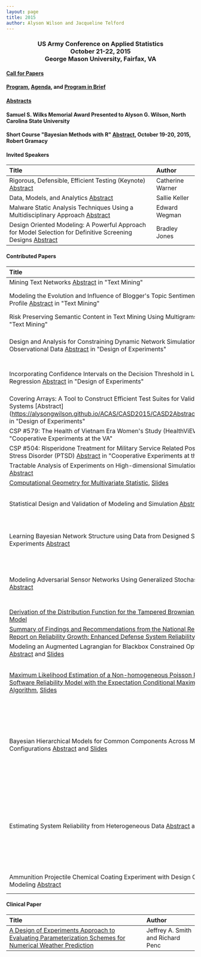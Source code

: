 ```yaml
---
layout: page
title: 2015
author: Alyson Wilson and Jacqueline Telford
---
```

<div align="center"><h3>US Army Conference on Applied Statistics<br>
October 21-22, 2015<br>
George Mason University, Fairfax, VA</h3></div>


#### [Call for Papers](https://alysongwilson.github.io/ACAS/CASD2015/call_for_papers_15.pdf)

#### [Program](https://alysongwilson.github.io/ACAS/CASD2015/CASD2Program.pdf), [Agenda](https://alysongwilson.github.io/ACAS/CASD2015/PIB15.pdf), and [Program in Brief](https://alysongwilson.github.io/ACAS/CASD2015/casdagenda2015.pdf)

#### [Abstracts](https://alysongwilson.github.io/ACAS/CASD2015/CASD2Abstracts.pdf)

#### Samuel S. Wilks Memorial Award Presented to Alyson G. Wilson, North Carolina State University  

#### Short Course "Bayesian Methods with R" [Abstract](https://alysongwilson.github.io/ACAS/CASD2015/ShortCourse2015.pdf), October 19-20, 2015, Robert Gramacy


#### Invited Speakers

| Title | Author |
| :--- | :--- |
| Rigorous, Defensible, Efficient Testing (Keynote) [Abstract](https://alysongwilson.github.io/ACAS/CASD2015/CASD2Abstracts.pdf#page=1) | Catherine Warner |
| Data, Models, and Analytics [Abstract](https://alysongwilson.github.io/ACAS/CASD2015/CASD2Abstracts.pdf#page=2) | Sallie Keller |
| Malware Static Analysis Techniques Using a Multidisciplinary Approach [Abstract](https://alysongwilson.github.io/ACAS/CASD2015/CASD2Abstracts.pdf#page=3) | Edward Wegman |
| Design Oriented Modeling: A Powerful Approach for Model Selection for Definitive Screening Designs [Abstract](https://alysongwilson.github.io/ACAS/CASD2015/CASD2Abstracts.pdf#page=4) | Bradley Jones |

#### Contributed Papers

| Title | Author |
| :--- | :--- |
 | Mining Text Networks [Abstract](https://alysongwilson.github.io/ACAS/CASD2015/CASD2Abstracts.pdf#page=5) in "Text Mining" | David Banks |
| Modeling the Evolution and Influence of Blogger's Topic Sentiment and Opinion Profile [Abstract](https://alysongwilson.github.io/ACAS/CASD2015/CASD2Abstracts.pdf#page=6) in "Text Mining" | Michael James Garrity |
| Risk Preserving Semantic Content in Text Mining Using Multigrams [Abstract](https://alysongwilson.github.io/ACAS/CASD2015/CASD2Abstracts.pdf#page=7) in "Text Mining" | Yasmin H. Said |
| Design and Analysis for Constraining Dynamic Network Simulation Models with Observational Data [Abstract](https://alysongwilson.github.io/ACAS/CASD2015/CASD2Abstracts.pdf#page=8) in "Design of Experiments" | David Higdon and Jiangzhuo Chen |
| Incorporating Confidence Intervals on the Decision Threshold in Logistic Regression [Abstract](https://alysongwilson.github.io/ACAS/CASD2015/CASD2Abstracts.pdf#page=9) in "Design of Experiments" | Michael J. Kist and Rachel T. Silvestrini |
| Covering Arrays: A Tool to Construct Efficient Test Suites for Validating Software Systems [Abstract](https://alysongwilson.github.io/ACAS/CASD2015/CASD2Abstracts.pdf#page=10 in "Design of Experiments" | Joseph Morgan and Ryan Lekivetz |
| CSP #579: The Health of Vietnam Era Women's Study (HealthViEWS) [Abstract](https://alysongwilson.github.io/ACAS/CASD2015/CASD2Abstracts.pdf#page=11) in "Cooperative Experiments at the VA" | Tracey Serpi |
| CSP #504: Risperidone Treatment for Military Service Related Post-Traumatic Stress Disorder (PTSD) [Abstract](https://alysongwilson.github.io/ACAS/CASD2015/CASD2Abstracts.pdf#page=12) in "Cooperative Experiments at the VA" | Karen Jones |
| Tractable Analysis of Experiments on High-dimensional Simulation Codes [Abstract](https://alysongwilson.github.io/ACAS/CASD2015/CASD2Abstracts.pdf#page=13) | Matthew Plumlee |
| [Computational Geometry for Multivariate Statistic](https://alysongwilson.github.io/ACAS/CASD2015/Papers/NolanPaper.pdf), [Slides](https://alysongwilson.github.io/ACAS/CASD2015/Slides/CASD_Nolan.pdf) | John Nolan |
| Statistical Design and Validation of Modeling and Simulation [Abstract](https://alysongwilson.github.io/ACAS/CASD2015/CASD2Abstracts.pdf#page=15) | Kelly McGinnity and Laura Freeman |
| Learning Bayesian Network Structure using Data from Designed Simulation Experiments [Abstract](https://alysongwilson.github.io/ACAS/CASD2015/CASD2Abstracts.pdf#page=16) | Jarom Ballantyne, Terril Hurst, and Allan Mense |
| Modeling Adversarial Sensor Networks Using Generalized Stochastic Petri Nets [Abstract](https://alysongwilson.github.io/ACAS/CASD2015/CASD2Abstracts.pdf#page=17) | Terril Hurst, Kris Kukla, Daniel Rosser, and James Kimmet |
| [Derivation of the Distribution Function for the Tampered Brownian Motion Process Model](https://alysongwilson.github.io/ACAS/CASD2015/Papers/FriesPaper.pdf) | Arthur Fries |
| [Summary of Findings and Recommendations from the National Research Council Report on Reliability Growth: Enhanced Defense System Reliability](https://alysongwilson.github.io/ACAS/CASD2015/Papers/NRCPaper.pdf), [Slides](https://alysongwilson.github.io/ACAS/CASD2015/Slides/CASD_NRC_Fries.pdf) | Arthur Fries |
| Modeling an Augmented Lagrangian for Blackbox Constrained Optimization [Abstract](https://alysongwilson.github.io/ACAS/CASD2015/CASD2Abstracts.pdf#page=20) and [Slides](https://alysongwilson.github.io/ACAS/CASD2015/Slides/CASD_Grammacy.pdf) | Robert Gramacy |
| [Maximum Likelihood Estimation of a Non-homogeneous Poisson Process Software Reliability Model with the Expectation Conditional Maximization Algorithm](https://alysongwilson.github.io/ACAS/CASD2015/Papers/NagarajuPaper.pdf), [Slides](https://alysongwilson.github.io/ACAS/CASD2015/Slides/CASD_Nagaraju.pdf) | Vidhyashree Nagaraju, Thierry Wandji, and Lance Fiondella |
| Bayesian Hierarchical Models for Common Components Across Multiple System Configurations [Abstract](https://alysongwilson.github.io/ACAS/CASD2015/CASD2Abstracts.pdf#page=21) and [Slides](https://alysongwilson.github.io/ACAS/CASD2015/Slides/CASD_Bayesian_Dickinson.pdf) | Kassie Fronczyk, Rebecca Dickinson, Alyson Wilson, Caleb Browning, and Laura Freeman |
| Estimating System Reliability from Heterogeneous Data [Abstract](https://alysongwilson.github.io/ACAS/CASD2015/CASD2Abstracts.pdf#page=22) and [Slides](https://alysongwilson.github.io/ACAS/CASD2015/Slides/CASD_Heterogeneous_Wilson.pdf) | Caleb Browning, Laura Freeman, Alyson Wilson, Kassie Fronczyk, and Rebecca Dickinson |
| Ammunition Projectile Chemical Coating Experiment with Design Oriented Modeling [Abstract](https://alysongwilson.github.io/ACAS/CASD2015/CASD2Abstracts.pdf#page=27) | Doug Ray and Tom Donnelly |


#### Clinical Paper

| Title | Author |
| :--- | :--- |
| [A Design of Experiments Approach to Evaluating Parameterization Schemes for Numerical Weather Prediction](https://alysongwilson.github.io/ACAS/CASD2015/Papers/SmithPaper.pdf) | Jeffrey A. Smith and Richard Penc |

